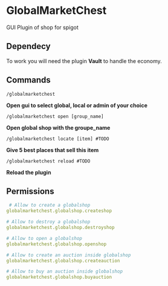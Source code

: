 # GlobalMarketChest
GUI Plugin of shop for spigot

## Dependecy
To work you will need the plugin **Vault** to handle the economy.

## Commands
    /globalmarketchest
**Open gui to select global, local or admin of your choice**

    /globalmarketchest open [group_name]
**Open global shop with the groupe_name**

    /globalmarketchest locate [item] #TODO
**Give 5 best places that sell this item**

    /globalmarketchest reload #TODO
**Reload the plugin**



## Permissions

```YAML
 # Allow to create a globalshop
globalmarketchest.globalshop.createshop

# Allow to destroy a globalshop
globalmarketchest.globalshop.destroyshop

# Allow to open a globalshop
globalmarketchest.globalshop.openshop

# Allow to create an auction inside globalshop
globalmarketchest.globalshop.createauction

# Allow to buy an auction inside globalshop
globalmarketchest.globalshop.buyauction
```